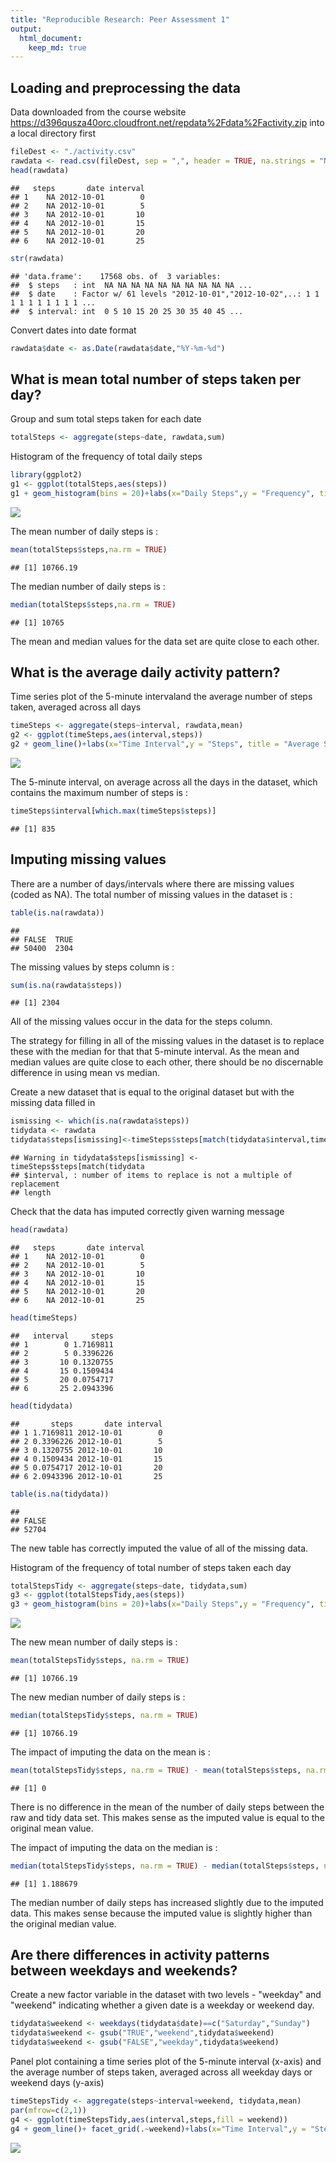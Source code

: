 ```yaml
---
title: "Reproducible Research: Peer Assessment 1"
output: 
  html_document:
    keep_md: true
---
```



## Loading and preprocessing the data

Data downloaded from the course website https://d396qusza40orc.cloudfront.net/repdata%2Fdata%2Factivity.zip into a local directory first


```r
fileDest <- "./activity.csv"
rawdata <- read.csv(fileDest, sep = ",", header = TRUE, na.strings = "NA", stringsAsFactors = TRUE)
head(rawdata)
```

```
##   steps       date interval
## 1    NA 2012-10-01        0
## 2    NA 2012-10-01        5
## 3    NA 2012-10-01       10
## 4    NA 2012-10-01       15
## 5    NA 2012-10-01       20
## 6    NA 2012-10-01       25
```

```r
str(rawdata)
```

```
## 'data.frame':	17568 obs. of  3 variables:
##  $ steps   : int  NA NA NA NA NA NA NA NA NA NA ...
##  $ date    : Factor w/ 61 levels "2012-10-01","2012-10-02",..: 1 1 1 1 1 1 1 1 1 1 ...
##  $ interval: int  0 5 10 15 20 25 30 35 40 45 ...
```
  
Convert dates into date format

```r
rawdata$date <- as.Date(rawdata$date,"%Y-%m-%d")
```


## What is mean total number of steps taken per day?

Group and sum total steps taken for each date

```r
totalSteps <- aggregate(steps~date, rawdata,sum)
```

Histogram of the frequency of total daily steps

```r
library(ggplot2)
g1 <- ggplot(totalSteps,aes(steps))
g1 + geom_histogram(bins = 20)+labs(x="Daily Steps",y = "Frequency", title = "Total Number of Steps Taken Each Day")
```

![](PA1_template_files/figure-html/unnamed-chunk-4-1.png)<!-- -->

The mean number of daily steps is :

```r
mean(totalSteps$steps,na.rm = TRUE)
```

```
## [1] 10766.19
```

The median number of daily steps is :

```r
median(totalSteps$steps,na.rm = TRUE)
```

```
## [1] 10765
```
The mean and median values for the data set are quite close to each other.


## What is the average daily activity pattern?

Time series plot of the 5-minute intervaland the average number of steps taken, averaged across all days

```r
timeSteps <- aggregate(steps~interval, rawdata,mean)
g2 <- ggplot(timeSteps,aes(interval,steps))
g2 + geom_line()+labs(x="Time Interval",y = "Steps", title = "Average Steps Taken by Time Interval")
```

![](PA1_template_files/figure-html/unnamed-chunk-7-1.png)<!-- -->

The 5-minute interval, on average across all the days in the dataset, which contains the maximum number of steps is :  

```r
timeSteps$interval[which.max(timeSteps$steps)]
```

```
## [1] 835
```


## Imputing missing values

There are a number of days/intervals where there are missing values (coded as NA). The total number of missing values in the dataset is :

```r
table(is.na(rawdata))
```

```
## 
## FALSE  TRUE 
## 50400  2304
```

The missing values by steps column is :

```r
sum(is.na(rawdata$steps))
```

```
## [1] 2304
```

All of the missing values occur in the data for the steps column.

The strategy for filling in all of the missing values in the dataset is to replace these with the median for that that 5-minute interval. As the mean and median values are quite close to each other, there should be no discernable difference in using mean vs median.  

Create a new dataset that is equal to the original dataset but with the missing data filled in

```r
ismissing <- which(is.na(rawdata$steps))
tidydata <- rawdata
tidydata$steps[ismissing]<-timeSteps$steps[match(tidydata$interval,timeSteps$interval)]
```

```
## Warning in tidydata$steps[ismissing] <- timeSteps$steps[match(tidydata
## $interval, : number of items to replace is not a multiple of replacement
## length
```

Check that the data has imputed correctly given warning message

```r
head(rawdata)
```

```
##   steps       date interval
## 1    NA 2012-10-01        0
## 2    NA 2012-10-01        5
## 3    NA 2012-10-01       10
## 4    NA 2012-10-01       15
## 5    NA 2012-10-01       20
## 6    NA 2012-10-01       25
```

```r
head(timeSteps)
```

```
##   interval     steps
## 1        0 1.7169811
## 2        5 0.3396226
## 3       10 0.1320755
## 4       15 0.1509434
## 5       20 0.0754717
## 6       25 2.0943396
```

```r
head(tidydata)
```

```
##       steps       date interval
## 1 1.7169811 2012-10-01        0
## 2 0.3396226 2012-10-01        5
## 3 0.1320755 2012-10-01       10
## 4 0.1509434 2012-10-01       15
## 5 0.0754717 2012-10-01       20
## 6 2.0943396 2012-10-01       25
```

```r
table(is.na(tidydata))
```

```
## 
## FALSE 
## 52704
```
The new table has correctly imputed the value of all of the missing data.

Histogram of the frequency of total number of steps taken each day

```r
totalStepsTidy <- aggregate(steps~date, tidydata,sum)
g3 <- ggplot(totalStepsTidy,aes(steps))
g3 + geom_histogram(bins = 20)+labs(x="Daily Steps",y = "Frequency", title = "Total Number of Steps Taken Each Day")
```

![](PA1_template_files/figure-html/unnamed-chunk-13-1.png)<!-- -->

The new mean number of daily steps is :

```r
mean(totalStepsTidy$steps, na.rm = TRUE)
```

```
## [1] 10766.19
```

The new median number of daily steps is :

```r
median(totalStepsTidy$steps, na.rm = TRUE)
```

```
## [1] 10766.19
```

The impact of imputing the data on the mean is :

```r
mean(totalStepsTidy$steps, na.rm = TRUE) - mean(totalSteps$steps, na.rm = TRUE)
```

```
## [1] 0
```
There is no difference in the mean of the number of daily steps between the raw and tidy data set. This makes sense as the imputed value is equal to the original mean value.

The impact of imputing the data on the median is :

```r
median(totalStepsTidy$steps, na.rm = TRUE) - median(totalSteps$steps, na.rm = TRUE)
```

```
## [1] 1.188679
```
The median number of daily steps has increased slightly due to the imputed data.  This makes sense because the imputed value is slightly higher than the original median value.


## Are there differences in activity patterns between weekdays and weekends?

Create a new factor variable in the dataset with two levels - "weekday" and "weekend" indicating whether a given date is a weekday or weekend day.  

```r
tidydata$weekend <- weekdays(tidydata$date)==c("Saturday","Sunday")
tidydata$weekend <- gsub("TRUE","weekend",tidydata$weekend)
tidydata$weekend <- gsub("FALSE","weekday",tidydata$weekend)
```

Panel plot containing a time series plot of the 5-minute interval (x-axis) and the average number of steps taken, averaged across all weekday days or weekend days (y-axis)

```r
timeStepsTidy <- aggregate(steps~interval+weekend, tidydata,mean)
par(mfrow=c(2,1))
g4 <- ggplot(timeStepsTidy,aes(interval,steps,fill = weekend))
g4 + geom_line()+ facet_grid(.~weekend)+labs(x="Time Interval",y = "Steps", title = "Average Steps Taken by Time Interval")
```

![](PA1_template_files/figure-html/unnamed-chunk-19-1.png)<!-- -->

